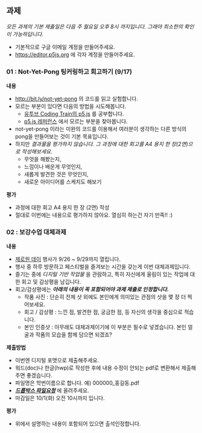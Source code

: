 ## 과제
 *모든 과제의 기본 제출일은 다음 주 월요일 오후 8시 까지입니다. 그래야 최소한의 확인이 가능하답니다.*

 * 기본적으로 구글 이메일 계정을 만들어주세요.
 * https://editor.p5js.org 에 각자 계정을 만들어주세요.

### 01 : Not-Yet-Pong 팅커링하고 회고하기 (9/17)
**내용**
 * <http://bit.ly/not-yet-pong> 의 코드를 읽고 실험합니다.
 * 모르는 부분이 있다면 다음의 방법을 시도해봅니다.
   * [유투브 Coding Train의 p5.js](https://www.youtube.com/playlist?list=PLRqwX-V7Uu6Zy51Q-x9tMWIv9cueOFTFA) 를 공부합니다.
   * [p5.js 레퍼런스](https://p5js.org/reference/) 에서 모르는 부분을 찾아봅니다.
 * not-yet-pong 이라는 미완의 코드를 이용해서 여러분이 생각하는 다른 방식의 pong을 만들어보는 것이 기본 목표입니다.
 * 하지만 _결과물을 평가하지 않습니다. 그 과정에 대한 회고를 A4 용지 한 장(2면)으로 작성해보세요._
   * 무엇을 해봤는지,
   * 느낌이나 배운게 무엇인지,
   * 새롭게 발견한 것은 무엇인지,
   * 새로운 아이디어를 스케치도 해보기

**평가**
 * 과정에 대한 회고 A4 용지 한 장 (2면) 작성
 * 절대로 이번에는 내용으로 평가하지 않아요. 열심히 하는건 자기 만족!! :)


### 02 : 보강수업 대체과제
**내용**
 * [제로원 데이](http://zer01neday.com) 행사가 9/26 ~ 9/29까지 열립니다.
 * 행사 중 하루 방문하고 페스티벌을 즐겨보는 시간을 갖는게 이번 대체과제입니다.
 * 즐기는 중에 *디지털 기반 작업물* 을 관람하고, 특히 자신에게 울림이 있는 작업에 대한 회고 및 감상평을 남깁니다.
 * 회고/감상평에는 ***아래의 내용이 꼭 포함되어야 과제 제출로 인정합니다.***
   * 작품 사진 : 단순히 전체 샷 외에도 본인에게 의미있는 관점의 샷을 몇 장 더 찍어보세요.
   * 회고 / 감상평 : 느낀 점, 발견한 점, 궁금한 점, 등 자신의 생각을 중심으로 적습니다.
   * 본인 인증샷 : 아무래도 대체과제이기에 이 부분은 필수로 넣겠습니다. 본인 얼굴과 작품의 모습을 함께 담으면 되겠죠?

**제출방법**
 * 이번엔 디지털 포맷으로 제출해주세요.
 * 워드(doc)나 한글(hwp)로 작성한 후에 내용 수정이 안되는 pdf로 변환해서 제출해주면 좋겠습니다.
 * 파일명은 학번이름으로 합니다. 예) 000000_홍길동.pdf
 * ***[드롭박스 파일요청](https://www.dropbox.com/request/hTtbQlMvuVLBs0RKgMzi)*** 에 올려주세요.
 * 마감일은 10/1(화) 오전 10시까지 입니다.

**평가**
 * 위에서 설명하는 내용이 포함되어 있으면 출석인정합니다.
